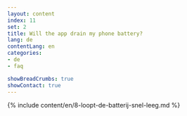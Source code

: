 ```yaml
---
layout: content
index: 11
set: 2
title: Will the app drain my phone battery?
lang: de
contentLang: en
categories:
- de
- faq

showBreadCrumbs: true
showContact: true
---
```

{% include content/en/8-loopt-de-batterij-snel-leeg.md %}
